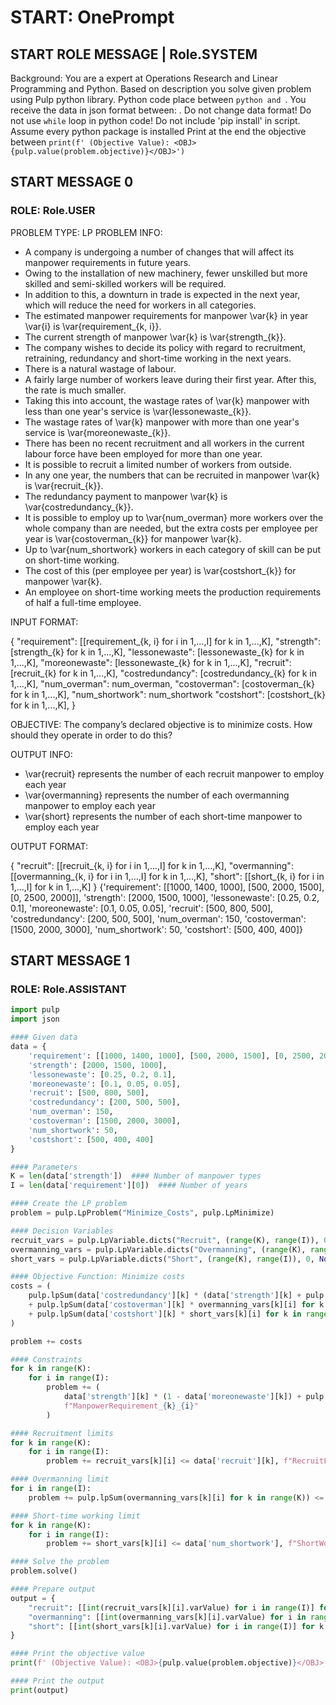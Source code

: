 # START: OnePrompt 
## START ROLE MESSAGE | Role.SYSTEM 
Background: You are a expert at Operations Research and Linear Programming and Python. Based on description you solve given problem using Pulp python library. Python code place between ```python and ```. You receive the data in json format between: <DATA></DATA>. Do not change data format! Do not use `while` loop in python code! Do not include 'pip install' in script. Assume every python package is installed Print at the end the objective between <OBJ></OBJ> `print(f' (Objective Value): <OBJ>{pulp.value(problem.objective)}</OBJ>')`  
## START MESSAGE 0 
### ROLE: Role.USER
<DESCRIPTION>
PROBLEM TYPE: LP
PROBLEM INFO:

- A company is undergoing a number of changes that will affect its manpower requirements in future years. 
- Owing to the installation of new machinery, fewer unskilled but more skilled and semi-skilled workers will be required. 
- In addition to this, a downturn in trade is expected in the next year, which will reduce the need for workers in all categories.
- The estimated manpower requirements for manpower \var{k} in year \var{i} is \var{requirement_{k, i}}.
- The current strength of manpower \var{k} is \var{strength_{k}}.
- The company wishes to decide its policy with regard to recruitment, retraining, redundancy and short-time working in the next years.
- There is a natural wastage of labour. 
- A fairly large number of workers leave during their first year. After this, the rate is much smaller. 
- Taking this into account, the wastage rates of \var{k} manpower with less than one year's service is \var{lessonewaste_{k}}.
- The wastage rates of \var{k} manpower with more than one year's service is \var{moreonewaste_{k}}.
- There has been no recent recruitment and all workers in the current labour force have been employed for more than one year.
- It is possible to recruit a limited number of workers from outside. 
- In any one year, the numbers that can be recruited in manpower \var{k} is \var{recruit_{k}}.
- The redundancy payment to manpower \var{k} is \var{costredundancy_{k}}.
- It is possible to employ up to \var{num_overman} more workers over the whole company than are needed, but the extra costs per employee per year is \var{costoverman_{k}} for manpower \var{k}.
- Up to \var{num_shortwork} workers in each category of skill can be put on short-time working. 
- The cost of this (per employee per year) is \var{costshort_{k}} for manpower \var{k}.
- An employee on short-time working meets the production requirements of half a full-time employee.


INPUT FORMAT:

{
    "requirement": [[requirement_{k, i} for i in 1,...,I] for k in 1,...,K],
    "strength": [strength_{k} for k in 1,...,K],
    "lessonewaste": [lessonewaste_{k} for k in 1,...,K],
    "moreonewaste": [lessonewaste_{k} for k in 1,...,K],
    "recruit": [recruit_{k} for k in 1,...,K],
    "costredundancy": [costredundancy_{k} for k in 1,...,K],
    "num_overman": num_overman,
    "costoverman": [costoverman_{k} for k in 1,...,K],
    "num_shortwork": num_shortwork
    "costshort": [costshort_{k} for k in 1,...,K],
}


OBJECTIVE: The company’s declared objective is to minimize costs. How should they operate in order to do this?

OUTPUT INFO:

- \var{recruit} represents the number of each recruit manpower to employ each year
- \var{overmanning} represents the number of each overmanning manpower to employ each year
- \var{short} represents the number of each short-time manpower to employ each year

OUTPUT FORMAT:

{
    "recruit": [[recruit_{k, i} for i in 1,...,I] for k in 1,...,K],
    "overmanning": [[overmanning_{k, i} for i in 1,...,I] for k in 1,...,K],
    "short": [[short_{k, i} for i in 1,...,I] for k in 1,...,K]
}
</DESCRIPTION>
<DATA>
{'requirement': [[1000, 1400, 1000], [500, 2000, 1500], [0, 2500, 2000]], 'strength': [2000, 1500, 1000], 'lessonewaste': [0.25, 0.2, 0.1], 'moreonewaste': [0.1, 0.05, 0.05], 'recruit': [500, 800, 500], 'costredundancy': [200, 500, 500], 'num_overman': 150, 'costoverman': [1500, 2000, 3000], 'num_shortwork': 50, 'costshort': [500, 400, 400]}</DATA>


## START MESSAGE 1 
### ROLE: Role.ASSISTANT
```python
import pulp
import json

#### Given data
data = {
    'requirement': [[1000, 1400, 1000], [500, 2000, 1500], [0, 2500, 2000]],
    'strength': [2000, 1500, 1000],
    'lessonewaste': [0.25, 0.2, 0.1],
    'moreonewaste': [0.1, 0.05, 0.05],
    'recruit': [500, 800, 500],
    'costredundancy': [200, 500, 500],
    'num_overman': 150,
    'costoverman': [1500, 2000, 3000],
    'num_shortwork': 50,
    'costshort': [500, 400, 400]
}

#### Parameters
K = len(data['strength'])  #### Number of manpower types
I = len(data['requirement'][0])  #### Number of years

#### Create the LP problem
problem = pulp.LpProblem("Minimize_Costs", pulp.LpMinimize)

#### Decision Variables
recruit_vars = pulp.LpVariable.dicts("Recruit", (range(K), range(I)), 0, None, pulp.LpInteger)
overmanning_vars = pulp.LpVariable.dicts("Overmanning", (range(K), range(I)), 0, None, pulp.LpInteger)
short_vars = pulp.LpVariable.dicts("Short", (range(K), range(I)), 0, None, pulp.LpInteger)

#### Objective Function: Minimize costs
costs = (
    pulp.lpSum(data['costredundancy'][k] * (data['strength'][k] + pulp.lpSum(recruit_vars[k][i] for i in range(I)) - data['requirement'][k][i] - overmanning_vars[k][i] + short_vars[k][i] * 0.5) for k in range(K) for i in range(I))
    + pulp.lpSum(data['costoverman'][k] * overmanning_vars[k][i] for k in range(K) for i in range(I))
    + pulp.lpSum(data['costshort'][k] * short_vars[k][i] for k in range(K) for i in range(I))
)

problem += costs

#### Constraints
for k in range(K):
    for i in range(I):
        problem += (
            data['strength'][k] * (1 - data['moreonewaste'][k]) + pulp.lpSum(recruit_vars[k][j] for j in range(i + 1)) - pulp.lpSum(overmanning_vars[k][j] for j in range(I)) + 0.5 * pulp.lpSum(short_vars[k][j] for j in range(I)) >= data['requirement'][k][i],
            f"ManpowerRequirement_{k}_{i}"
        )

#### Recruitment limits
for k in range(K):
    for i in range(I):
        problem += recruit_vars[k][i] <= data['recruit'][k], f"RecruitLimit_{k}_{i}"

#### Overmanning limit
for i in range(I):
    problem += pulp.lpSum(overmanning_vars[k][i] for k in range(K)) <= data['num_overman'], f"OvermanningLimit_{i}"

#### Short-time working limit
for k in range(K):
    for i in range(I):
        problem += short_vars[k][i] <= data['num_shortwork'], f"ShortWorkLimit_{k}_{i}"

#### Solve the problem
problem.solve()

#### Prepare output
output = {
    "recruit": [[int(recruit_vars[k][i].varValue) for i in range(I)] for k in range(K)],
    "overmanning": [[int(overmanning_vars[k][i].varValue) for i in range(I)] for k in range(K)],
    "short": [[int(short_vars[k][i].varValue) for i in range(I)] for k in range(K)]
}

#### Print the objective value
print(f' (Objective Value): <OBJ>{pulp.value(problem.objective)}</OBJ>')

#### Print the output
print(output)
```

